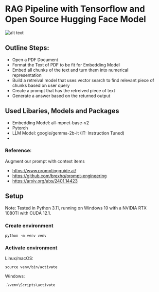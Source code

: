 # RAG Pipeline with Tensorflow and Open Source Hugging Face Model 


![alt text]("https://github.com/mihir1493/LLM_Projects/blob/main/Pipeline.png")

## Outline Steps:
* Open a PDF Document
* Format the Text of PDF to be fit for Embedding Model
* Embed all chunks of the text and turn them into numerical representation
* Build a retreival model that uses vector search to find relevant piece of chunks based on user query
* Create a prompt that has the retreived piece of text
* Generate a answer based on the returned output

## Used Libaries, Models and Packages 
* Embedding Model: all-mpnet-base-v2
* Pytorch
* LLM Model: google/gemma-2b-it (IT: Instruction Tuned)
* 

### Reference: 
Augment our prompt with context items
* https://www.promptingguide.ai/
* https://github.com/brexhq/prompt-engineering
* https://arxiv.org/abs/2401.14423

## Setup

Note: Tested in Python 3.11, running on Windows 10 with a NVIDIA RTX 1080TI with CUDA 12.1.

### Create environment
```
python -m venv venv
```
### Activate environment
Linux/macOS:
```
source venv/bin/activate
```
Windows: 
```
.\venv\Scripts\activate
```




